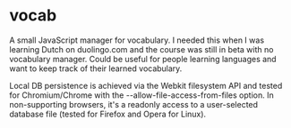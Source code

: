 # vocab
A small JavaScript manager for vocabulary. I needed this when I was learning Dutch on duolingo.com and the course was still in beta with no vocabulary manager. Could be useful for people learning languages and want to keep track of their learned vocabulary.

Local DB persistence is achieved via the Webkit filesystem API and tested for Chromium/Chrome with the --allow-file-access-from-files option. In non-supporting browsers, it's a readonly access to a user-selected database file (tested for Firefox and Opera for Linux).
